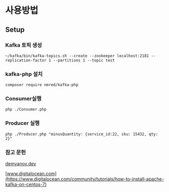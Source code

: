 # 사용방법

## Setup

### Kafka 토픽 생성
```
~/kafka/bin/kafka-topics.sh --create --zookeeper localhost:2181 --replication-factor 1 --partitions 1 --topic test
```

### kafka-php 설치
```
composer require nmred/kafka-php
```

### Consumer실행
```
php ./Consumer.php
```


### Producer 실행
```
php ./Producer.php "minusQuantity: {service_id:22, sku: 15432, qty: 2}"
```

### 참고 문헌
[demyanov.dev](https://demyanov.dev/using-php-apache-kafka)

[www.digitalocean.com](https://www.digitalocean.com/community/tutorials/how-to-install-apache-kafka-on-centos-7)
